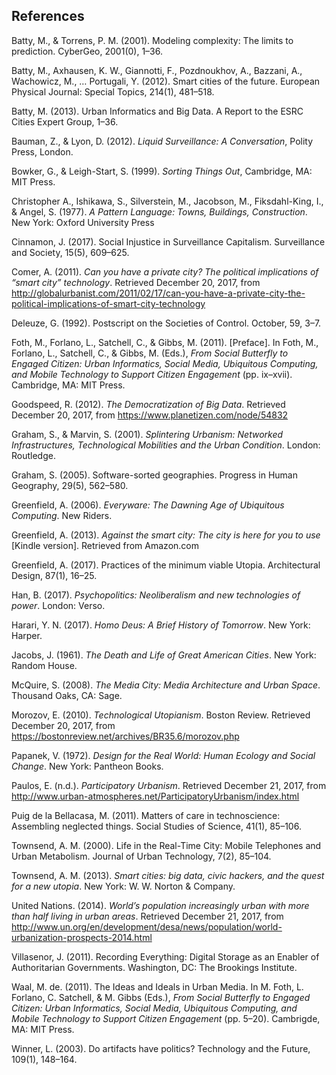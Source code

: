 ## References

Batty, M., & Torrens, P. M. (2001). Modeling complexity: The limits to prediction. CyberGeo, 2001(0), 1–36.

Batty, M., Axhausen, K. W., Giannotti, F., Pozdnoukhov, A., Bazzani, A., Wachowicz, M., … Portugali, Y. (2012). Smart cities of the future. European Physical Journal: Special Topics, 214(1), 481–518.

Batty, M. (2013). Urban Informatics and Big Data. A Report to the ESRC Cities Expert Group, 1–36.

Bauman, Z., & Lyon, D. (2012). *Liquid Surveillance: A Conversation*, Polity Press, London.

Bowker, G., & Leigh-Start, S. (1999). *Sorting Things Out*, Cambridge, MA: MIT Press.

Christopher A., Ishikawa, S., Silverstein, M., Jacobson, M., Fiksdahl-King, I., & Angel, S. (1977). *A Pattern Language: Towns, Buildings, Construction*. New York: Oxford University Press

Cinnamon, J. (2017). Social Injustice in Surveillance Capitalism. Surveillance and Society, 15(5), 609–625.

Comer, A. (2011). *Can you have a private city? The political implications of “smart city” technology*. Retrieved December 20, 2017, from http://globalurbanist.com/2011/02/17/can-you-have-a-private-city-the-political-implications-of-smart-city-technology

Deleuze, G. (1992). Postscript on the Societies of Control. October, 59, 3–7.

Foth, M., Forlano, L., Satchell, C., & Gibbs, M. (2011). [Preface]. In Foth, M., Forlano, L., Satchell, C., & Gibbs, M. (Eds.), *From Social Butterfly to Engaged Citizen: Urban Informatics, Social Media, Ubiquitous Computing, and Mobile Technology to Support Citizen Engagement* (pp. ix–xvii). Cambridge, MA: MIT Press.

Goodspeed, R. (2012). *The Democratization of Big Data*. Retrieved December 20, 2017, from https://www.planetizen.com/node/54832

Graham, S., & Marvin, S. (2001). *Splintering Urbanism: Networked Infrastructures, Technological Mobilities and the Urban Condition*. London: Routledge.

Graham, S. (2005). Software-sorted geographies. Progress in Human Geography, 29(5), 562–580.

Greenfield, A. (2006). *Everyware: The Dawning Age of Ubiquitous Computing*. New Riders.

Greenfield, A. (2013). *Against the smart city: The city is here for you to use* [Kindle version]. Retrieved from Amazon.com

Greenfield, A. (2017). Practices of the minimum viable Utopia. Architectural Design, 87(1), 16–25.

Han, B. (2017). *Psychopolitics: Neoliberalism and new technologies of power*. London: Verso.

Harari, Y. N. (2017). *Homo Deus: A Brief History of Tomorrow*. New York: Harper.

Jacobs, J. (1961). *The Death and Life of Great American Cities*. New York: Random House.

McQuire, S. (2008). *The Media City: Media Architecture and Urban Space*. Thousand Oaks, CA: Sage.

Morozov, E. (2010). *Technological Utopianism*. Boston Review. Retrieved December 20, 2017, from https://bostonreview.net/archives/BR35.6/morozov.php

Papanek, V. (1972). *Design for the Real World: Human Ecology and Social Change*. New York: Pantheon Books.

Paulos, E. (n.d.). *Participatory Urbanism*. Retrieved December 21, 2017, from http://www.urban-atmospheres.net/ParticipatoryUrbanism/index.html

Puig de la Bellacasa, M. (2011). Matters of care in technoscience: Assembling neglected things. Social Studies of Science, 41(1), 85–106.

Townsend, A. M. (2000). Life in the Real-Time City: Mobile Telephones and Urban Metabolism. Journal of Urban Technology, 7(2), 85–104.

Townsend, A. M. (2013). *Smart cities: big data, civic hackers, and the quest for a new utopia*. New York: W. W. Norton & Company.

United Nations. (2014). *World’s population increasingly urban with more than half living in urban areas*. Retrieved December 21, 2017, from http://www.un.org/en/development/desa/news/population/world-urbanization-prospects-2014.html

Villasenor, J. (2011). Recording Everything: Digital Storage as an Enabler of Authoritarian Governments. Washington, DC: The Brookings Institute.

Waal, M. de. (2011). The Ideas and Ideals in Urban Media. In M. Foth, L. Forlano, C. Satchell, & M. Gibbs (Eds.), *From Social Butterfly to Engaged Citizen: Urban Informatics, Social Media, Ubiquitous Computing, and Mobile Technology to Support Citizen Engagement* (pp. 5–20). Cambrigde, MA: MIT Press.

Winner, L. (2003). Do artifacts have politics? Technology and the Future, 109(1), 148–164.